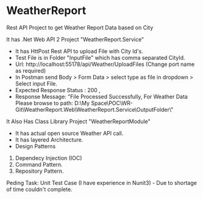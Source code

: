 # WeatherReport
Rest API Project to get Weather Report Data based on City

It has .Net Web API 2 Project "WeatherReport.Service"
- It has HttPost Rest API to upload File with City Id's.
- Test File is in Folder "InputFile" which has comma separated CityId.
- Url: http://localhost:55178/api/Weather/UploadFiles  (Change port name as required)
- In Postman send Body > Form Data > select type as file in dropdown > Select input File.
- Expected Response Status : 200 , 
- Response Message: "File Processed Successfully, For Weather Data Please browse to path: D:\\My Space\\POC\\WR-Git\\WeatherReport.Web\\WeatherReport.Service\\OutputFolder\\"


It Also Has Class Library Project "WeatherReportModule"
- It has actual open source Weather API call.
- It has layered Architecture.
- Design Patterns 
1. Dependecy Injection (IOC)
2. Command Pattern.
3. Repository Pattern.

Peding Task: Unit Test Case (I have experience in Nunit3) - Due to shortage of time couldn't complete.

